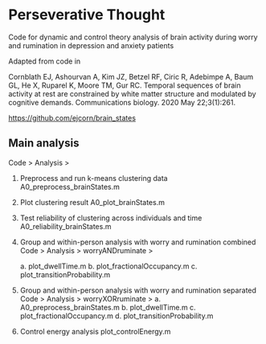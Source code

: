 # Perseverative Thought
Code for dynamic and control theory analysis of brain activity during worry and rumination in depression and anxiety patients

Adapted from code in 

Cornblath EJ, Ashourvan A, Kim JZ, Betzel RF, Ciric R, Adebimpe A, Baum GL, He X, Ruparel K, Moore TM, Gur RC. Temporal sequences of brain activity at rest are constrained by white matter structure and modulated by cognitive demands. Communications biology. 2020 May 22;3(1):261.

https://github.com/ejcorn/brain_states

## Main analysis

Code > Analysis > 

1. Preprocess and run k-means clustering data A0_preprocess_brainStates.m
2. Plot clustering result A0_plot_brainStates.m
3. Test reliability of clustering across individuals and time A0_reliability_brainStates.m
4. Group and within-person analysis with worry and rumination combined Code > Analysis > worryANDruminate > 

    a. plot_dwellTime.m
    b. plot_fractionalOccupancy.m
    c. plot_transitionProbability.m
5. Group and within-person analysis with worry and rumination separated Code > Analysis > worryXORruminate >
	a. A0_preprocess_brainStates.m
    b. plot_dwellTime.m
    c. plot_fractionalOccupancy.m
    d. plot_transitionProbability.m
6. Control energy analysis plot_controlEnergy.m